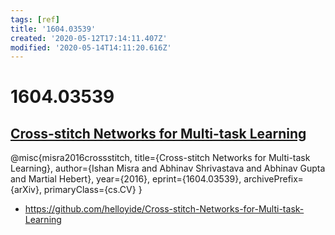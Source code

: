 ```yaml
---
tags: [ref]
title: '1604.03539'
created: '2020-05-12T17:14:11.407Z'
modified: '2020-05-14T14:11:20.616Z'
---
```


# 1604.03539

## [Cross-stitch Networks for Multi-task Learning](https://arxiv.org/pdf/1604.03539.pdf)

@misc{misra2016crossstitch,
    title={Cross-stitch Networks for Multi-task Learning},
    author={Ishan Misra and Abhinav Shrivastava and Abhinav Gupta and Martial Hebert},
    year={2016},
    eprint={1604.03539},
    archivePrefix={arXiv},
    primaryClass={cs.CV}
}

- https://github.com/helloyide/Cross-stitch-Networks-for-Multi-task-Learning
